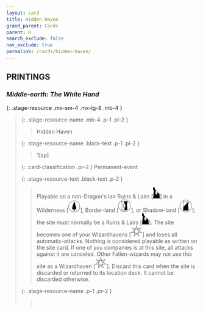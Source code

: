 ```yaml
---
layout: card
title: Hidden Haven
grand_parent: Cards
parent: H
search_exclude: false
nav_exclude: true
permalink: /cards/hidden-haven/
---
```


## PRINTINGS


### _Middle-earth: The White Hand_

{: .stage-resource .mx-sm-4 .mx-lg-8 .mb-4 }
> {: .stage-resource-name .mb-4 .p-1 .pl-2 }
> > <div class="card-mp"></div>
> > <div class="card-name">Hidden Haven</div>
>
> {: .stage-resource-name .black-text .p-1 .pl-2 }
> > 1[sp]
>
> {: .card-classification .pr-2 }
> Permanent-event
>
> {: .stage-resource-text .black-text .p-2 }
> > Playable on a non-Dragon's lair Ruins & Lairs \[![](/assets/images/ruinlair.svg)] in a Wilderness \[![](/assets/images/wilderness.svg)], Border-land \[![](/assets/images/border-land.svg)], or Shadow-land \[![](/assets/images/shadow-land.svg)]; the site must normally be a Ruins & Lairs \[![](/assets/images/ruinlair.svg)]. The site becomes one of your Wizardhavens \[![](/assets/images/free-haven.svg)] and loses all automatic-attacks. Nothing is considered playable as written on the site card. If one of you companies is at this site, all attacks against it are canceled. Other Fallen-wizards may not use this site as a Wizardhaven \[![](/assets/images/free-haven.svg)]. Discard this card when the site is discarded or returned to its location deck. It cannot be discarded otherwise.  
> 
> {: .stage-resource-name .p-1 .pr-2 }
> > <div class="card-shield"></div>
> > <div class="card-corruption">&nbsp;</div>
